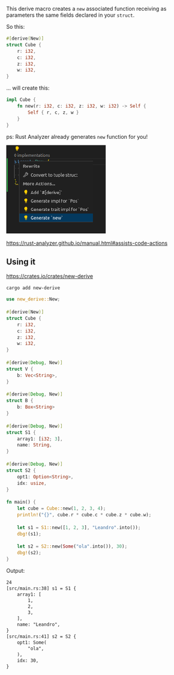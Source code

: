 This derive macro creates a `new` associated function receiving as parameters the same fields declared in your `struct`.

So this:

```rust
#[derive(New)]
struct Cube {
	r: i32,
	c: i32,
	z: i32,
	w: i32,
}
```

... will create this:

```rust
impl Cube {
    fn new(r: i32, c: i32, z: i32, w: i32) -> Self {
        Self { r, c, z, w }
    }
}
```

ps: Rust Analyzer already generates `new` function for you!

![Generate new](imgs/rust-analyzer-new-function.png)

https://rust-analyzer.github.io/manual.html#assists-code-actions

## Using it

https://crates.io/crates/new-derive

```
cargo add new-derive
```

```rust
use new_derive::New;

#[derive(New)]
struct Cube {
    r: i32,
    c: i32,
    z: i32,
    w: i32,
}

#[derive(Debug, New)]
struct V {
	b: Vec<String>,
}

#[derive(Debug, New)]
struct B {
	b: Box<String>
}

#[derive(Debug, New)]
struct S1 {
	array1: [i32; 3],
	name: String,
}

#[derive(Debug, New)]
struct S2 {
	opt1: Option<String>,
	idx: usize,
}

fn main() {
    let cube = Cube::new(1, 2, 3, 4);
    println!("{}", cube.r * cube.c * cube.z * cube.w);

	let s1 = S1::new([1, 2, 3], "Leandro".into());
	dbg!(s1);

	let s2 = S2::new(Some("ola".into()), 30);
	dbg!(s2);
}
```

Output:

```
24
[src/main.rs:38] s1 = S1 {
    array1: [
        1,
        2,
        3,
    ],
    name: "Leandro",
}
[src/main.rs:41] s2 = S2 {
    opt1: Some(
        "ola",
    ),
    idx: 30,
}
```
